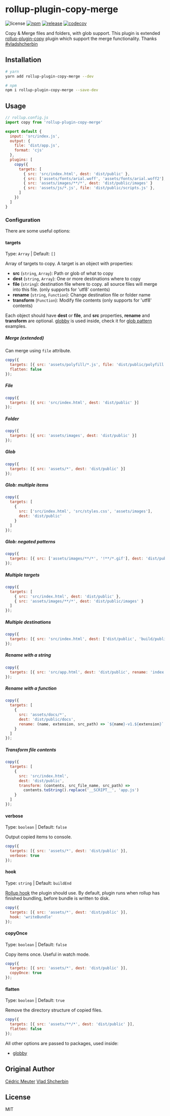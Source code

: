# rollup-plugin-copy-merge

![license](https://img.shields.io/github/license/syJSdev/rollup-plugin-copy-merge)
[![npm](https://img.shields.io/npm/v/rollup-plugin-copy-merge)](https://www.npmjs.com/package/rollup-plugin-copy-merge)
[![release](https://github.com/syJSdev/rollup-plugin-copy-merge/actions/workflows/release.yml/badge.svg?branch=main)](https://github.com/syJSdev/rollup-plugin-copy-merge/actions/workflows/release.yml)
[![codecov](https://codecov.io/gh/syJSdev/rollup-plugin-copy-merge/branch/main/graph/badge.svg?token=RMODCAC64I)](https://codecov.io/gh/syJSdev/rollup-plugin-copy-merge)

Copy & Merge files and folders, with glob support.
This plugin is extended [rollup-plugin-copy](https://github.com/vladshcherbin/rollup-plugin-copy) plugin which support the merge functionality.
Thanks [#vladshcherbin](https://github.com/vladshcherbin)

## Installation

```bash
# yarn
yarn add rollup-plugin-copy-merge --dev

# npm
npm i rollup-plugin-copy-merge --save-dev
```

## Usage

```js
// rollup.config.js
import copy from 'rollup-plugin-copy-merge'

export default {
  input: 'src/index.js',
  output: {
    file: 'dist/app.js',
    format: 'cjs'
  },
  plugins: [
    copy({
      targets: [
        { src: 'src/index.html', dest: 'dist/public' },
        { src: ['assets/fonts/arial.woff', 'assets/fonts/arial.woff2'], dest: 'dist/public/fonts' },
        { src: 'assets/images/**/*', dest: 'dist/public/images' }
        { src: 'assets/js/*.js', file: 'dist/public/scripts.js' },
      ]
    })
  ]
}
```

### Configuration

There are some useful options:

#### targets

Type: `Array` | Default: `[]`

Array of targets to copy. A target is an object with properties:

- **src** (`string`, `Array`): Path or glob of what to copy
- **dest** (`string`, `Array`): One or more destinations where to copy
- **file** (`string`): destination file where to copy. all source files will merge into this file. (only supports for 'utf8' contents)
- **rename** (`string`, `Function`): Change destination file or folder name
- **transform** (`Function`): Modify file contents (only supports for 'utf8' contents)

Each object should have **dest** or **file**, and **src** properties, **rename** and **transform** are optional. [globby](https://github.com/sindresorhus/globby) is used inside, check it for [glob pattern](https://github.com/sindresorhus/globby#globbing-patterns) examples.

##### Merge (extended)

Can merge using `file` attribute.

```js
copy({
  targets: [{ src: 'assets/polyfill/*.js', file: 'dist/public/polyfill.js' }],
  flatten: false
});
```

##### File

```js
copy({
  targets: [{ src: 'src/index.html', dest: 'dist/public' }]
});
```

##### Folder

```js
copy({
  targets: [{ src: 'assets/images', dest: 'dist/public' }]
});
```

##### Glob

```js
copy({
  targets: [{ src: 'assets/*', dest: 'dist/public' }]
});
```

##### Glob: multiple items

```js
copy({
  targets: [
    {
      src: ['src/index.html', 'src/styles.css', 'assets/images'],
      dest: 'dist/public'
    }
  ]
});
```

##### Glob: negated patterns

```js
copy({
  targets: [{ src: ['assets/images/**/*', '!**/*.gif'], dest: 'dist/public/images' }]
});
```

##### Multiple targets

```js
copy({
  targets: [
    { src: 'src/index.html', dest: 'dist/public' },
    { src: 'assets/images/**/*', dest: 'dist/public/images' }
  ]
});
```

##### Multiple destinations

```js
copy({
  targets: [{ src: 'src/index.html', dest: ['dist/public', 'build/public'] }]
});
```

##### Rename with a string

```js
copy({
  targets: [{ src: 'src/app.html', dest: 'dist/public', rename: 'index.html' }]
});
```

##### Rename with a function

```js
copy({
  targets: [
    {
      src: 'assets/docs/*',
      dest: 'dist/public/docs',
      rename: (name, extension, src_path) => `${name}-v1.${extension}`
    }
  ]
});
```

##### Transform file contents

```js
copy({
  targets: [
    {
      src: 'src/index.html',
      dest: 'dist/public',
      transform: (contents, src_file_name, src_path) =>
        contents.toString().replace('__SCRIPT__', 'app.js')
    }
  ]
});
```

#### verbose

Type: `boolean` | Default: `false`

Output copied items to console.

```js
copy({
  targets: [{ src: 'assets/*', dest: 'dist/public' }],
  verbose: true
});
```

#### hook

Type: `string` | Default: `buildEnd`

[Rollup hook](https://rollupjs.org/guide/en/#hooks) the plugin should use. By default, plugin runs when rollup has finished bundling, before bundle is written to disk.

```js
copy({
  targets: [{ src: 'assets/*', dest: 'dist/public' }],
  hook: 'writeBundle'
});
```

#### copyOnce

Type: `boolean` | Default: `false`

Copy items once. Useful in watch mode.

```js
copy({
  targets: [{ src: 'assets/*', dest: 'dist/public' }],
  copyOnce: true
});
```

#### flatten

Type: `boolean` | Default: `true`

Remove the directory structure of copied files.

```js
copy({
  targets: [{ src: 'assets/**/*', dest: 'dist/public' }],
  flatten: false
});
```

All other options are passed to packages, used inside:

- [globby](https://github.com/sindresorhus/globby)

## Original Author

[Cédric Meuter](https://github.com/meuter)
[Vlad Shcherbin](https://github.com/vladshcherbin)

## License

MIT
